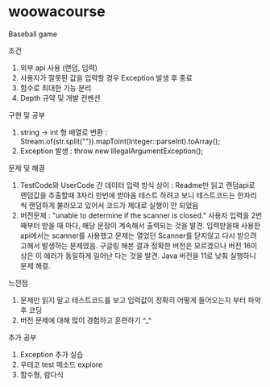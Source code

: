 # woowacourse
Baseball game

조건
1. 외부 api 사용 (랜덤, 입력)
2. 사용자가 잘못된 값을 입력할 경우 Exception 발생 후 종료
3. 함수로 최대한 기능 분리
4. Depth 규약 및 개발 컨벤션


구현 및 공부
1. string -> int 형 배열로 변환 : Stream.of(str.split("")).mapToInt(Integer::parseInt).toArray();
2. Exception 발생 : throw new IllegalArgumentException();


문제 및 해결
1. TestCode와 UserCode 간 데이터 입력 방식 상이 
: Readme만 읽고 랜덤api로 랜덤값을 추출할때 3자리 한번에 받아옴
테스트 하려고 보니 테스트코드는 한자리씩 랜덤하게 불러오고 있어서 코드가 제대로 실행이 안 되었음 
2. 버전문제
: "unable to determine if the scanner is closed."
사용자 입력을 2번째부터 받을 때 마다, 해당 문장이 계속해서 출력되는 것을 발견.
입력받을때 사용한 api에서는 scanner를 사용했고 문제는 열었던 Scanner를 닫지않고 다시 받으려고해서 발생하는 문제였음.
구글링 해본 결과 정확한 버전은 모르겠으나 버전 16이상은 이 에러가 동일하게 일어난 다는 것을 발견. 
Java 버전을 11로 낮춰 실행하니 문제 해결. 


느낀점
1. 문제만 읽지 말고 테스트코드를 보고 입력값이 정확히 어떻게 들어오는지 부터 파악 후 코딩
2. 버전 문제에 대해 많이 경험하고 훈련하기 ^_^ 

추가 공부
1. Exception 추가 실습 
2. 우테코 test 메소드 explore
3. 함수형, 람다식





